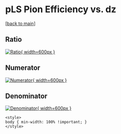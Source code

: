 # pLS Pion Efficiency vs. dz

[[back to main](./)]



## Ratio

[![Ratio](../mtv/var/pLS_211_eff_dz.png){ width=600px }](../mtv/var/pLS_211_eff_dz.pdf)

## Numerator

[![Numerator](../mtv/num/pLS_211_eff_dz_num.png){ width=600px }](../mtv/num/pLS_211_eff_dz_num.pdf)

## Denominator

[![Denominator](../mtv/den/pLS_211_eff_dz_den.png){ width=600px }](../mtv/den/pLS_211_eff_dz_den.pdf)


``` {=html}
<style>
body { min-width: 100% !important; }
</style>
```
